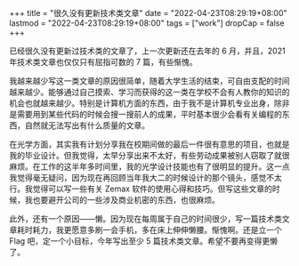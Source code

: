 +++
title = "很久没有更新技术类文章"
date = "2022-04-23T08:29:19+08:00"
lastmod = "2022-04-23T08:29:19+08:00"
tags = ["work"]
dropCap = false
+++

已经很久没有更新过技术类的文章了，上一次更新还在去年的 6 月，并且，2021 年技术类文章也仅仅只有屈指可数的 7 篇，有些惭愧。

我越来越少写这一类文章的原因很简单，随着大学生活的结束，可自由支配的时间越来越少。能够通过自己摸索、学习而获得的这一类在学校不会有人教你的知识的机会也就越来越少。特别是计算机方面的东西，由于我不是计算机专业出身，除非是需要用到某些代码的时候会搜一搜前人的成果，平时基本很少会看有关编程的东西，自然就无法写出有什么质量的文章。

在光学方面，其实我有计划分享我在校期间做的最后一件很有意思的项目，也就是我的毕业设计。但我觉得，太早分享出来不太好，有些劳动成果被别人窃取了就很麻烦。在工作的这半年多时间里，我的光学设计技能也有了很明显的提升。这一点我觉得毫无疑问，因为现在再回顾当年我大二的时候设计的那个镜头，感觉不太行。我觉得可以写一些有关 Zemax 软件的使用心得和技巧。但写这些文章的时候，我也要避开公司的一些涉及商业机密的东西，也很麻烦。

此外，还有一个原因——懒。因为现在每周属于自己的时间很少，写一篇技术类文章耗时耗力，我更愿意多刷一会手机，多在床上伸伸懒腰。惭愧啊。还是立一个 Flag 吧，定一个小目标，今年写出至少 5 篇技术类文章。希望不要再变得更懒了。